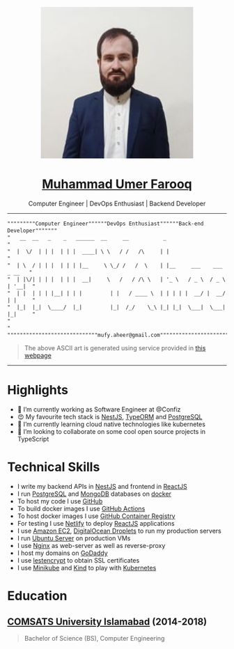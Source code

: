 <p align="center">
  <a href="https://github.com/MUFYAheer" target="blank">
    <img src="./img/1.jpg" width="350" alt="MUFYAheer" />
    <h1 align="center">Muhammad Umer Farooq</h1>
  </a>
</p>
<p align="center">Computer Engineer | DevOps Enthusiast | Backend Developer</p>

---

```vim
"""""""""Computer Engineer""""""DevOps Enthusiast""""""Back-end Developer"""""""
"   __  __   _    _   ______  __     __           _                            "
"  |  \/  | | |  | | |  ____| \ \   / /   /\     | |                           "
"  | \  / | | |  | | | |__     \ \_/ /   /  \    | |__     ___    ___   _ __   "
"  | |\/| | | |  | | |  __|     \   /   / /\ \   | '_ \   / _ \  / _ \ | '__|  "
"  | |  | | | |__| | | |         | |   / ____ \  | | | | |  __/ |  __/ | |     "
"  |_|  |_|  \____/  |_|         |_|  /_/    \_\ |_| |_|  \___|  \___| |_|     "
"                                                                              "
"""""""""""""""""""""""""""""mufy.aheer@gmail.com"""""""""""""""""""""""""""""""
```

> The above ASCII art is generated using service provided in [this webpage](https://www.kammerl.de/ascii/AsciiSignature.php)

---

# Highlights

- 🔭 I’m currently working as Software Engineer at @Confiz
- 😍 My favourite tech stack is [NestJS](https://nestjs.com), [TypeORM](https://typeorm.io) and [PostgreSQL](https://postgresql.org)
- 🌱 I’m currently learning cloud native technologies like kubernetes
- 👯 I’m looking to collaborate on some cool open source projects in TypeScript

# Technical Skills

- I write my backend APIs in [NestJS](https://nestjs.com) and frontend in [ReactJS](https://reactjs.org)
- I run [PostgreSQL](https://postgresql.org) and [MongoDB](https://mongodb.com) databases on [docker](https://docker.com)
- To host my code I use [GitHub](https://github.com/MUFYAheer)
- To build docker images I use [GitHub Actions](https://github.com/features/actions)
- To host docker images I use [GitHub Container Registry](ghcr.io)
- For testing I use [Netlify](https://netlify.com) to deploy [ReactJS](https://reactjs.org) applications
- I use [Amazon EC2](https://aws.amazon.com/ec2), [DigitalOcean Droplets](https://digitalocean.com/products/droplets) to run my production servers
- I run [Ubuntu Server](https://ubuntu.com/download/server) on production VMs
- I use [Nginx](https://nginx.com) as web-server as well as reverse-proxy
- I host my domains on [GoDaddy](https://godaddy.com)
- I use [lestencrypt](https://letsencrypt.org) to obtain SSL certificates
- I use [Minikube](https://minikube.sigs.k8s.io) and [Kind](https://kind.sigs.k8s.io) to play with [Kubernetes](https://kubernetes.io/)

# Education

## [COMSATS University Islamabad](https://comsats.edu.pk) (2014-2018)

> Bachelor of Science (BS),
> Computer Engineering

<!--
**MUFYAheer/MUFYAheer** is a ✨ _special_ ✨ repository because its `README.md` (this file) appears on your GitHub profile.

Here are some ideas to get you started:

- 🔭 I’m currently working on ...
- 🌱 I’m currently learning ...
- 👯 I’m looking to collaborate on ...
- 🤔 I’m looking for help with ...
- 💬 Ask me about ...
- 📫 How to reach me: ...
- 😄 Pronouns: ...
- ⚡ Fun fact: ...
-->
